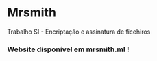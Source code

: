 # Mrsmith
Trabalho SI - Encriptação e assinatura de ficehiros

### Website disponível em mrsmith.ml !
